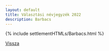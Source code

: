 ```yaml
---
layout: default
title: Választási névjegyzék 2022
description: Barbacs
---
```


{% include settlementHTMLs/Barbacs.html %}

[Vissza](./)